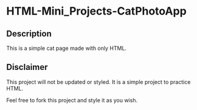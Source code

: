 # HTML-Mini_Projects-CatPhotoApp

## Description

This is a simple cat page made with only HTML.

## Disclaimer

This project will not be updated or styled. It is a simple project to practice HTML.

Feel free to fork this project and style it as you wish.
